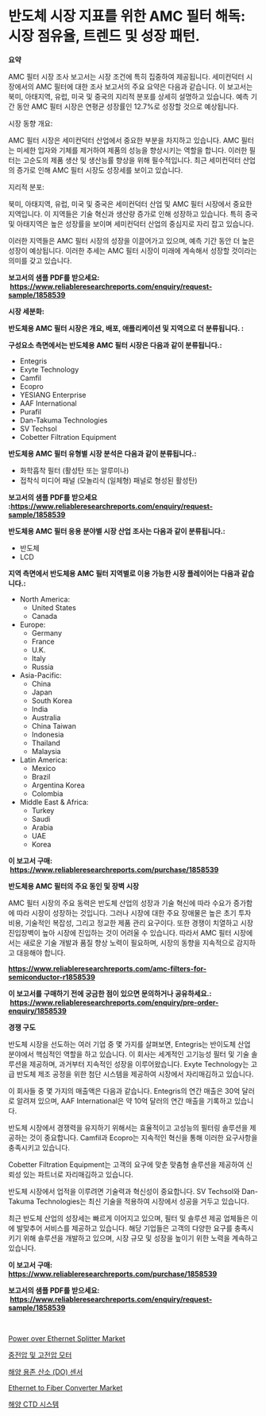 <p><h1>반도체 시장 지표를 위한 AMC 필터 해독: 시장 점유율, 트렌드 및 성장 패턴.</h1></p><p><strong>요약</strong></p>
<p><p>AMC 필터 시장 조사 보고서는 시장 조건에 특히 집중하여 제공됩니다. 세미컨덕터 시장에서의 AMC 필터에 대한 조사 보고서의 주요 요약은 다음과 같습니다. 이 보고서는 북미, 아태지역, 유럽, 미국 및 중국의 지리적 분포를 상세히 설명하고 있습니다. 예측 기간 동안 AMC 필터 시장은 연평균 성장률인 12.7%로 성장할 것으로 예상됩니다.</p><p>시장 동향 개요:</p><p>AMC 필터 시장은 세미컨덕터 산업에서 중요한 부분을 차지하고 있습니다. AMC 필터는 미세한 입자와 기체를 제거하여 제품의 성능을 향상시키는 역할을 합니다. 이러한 필터는 고순도의 제품 생산 및 생산능률 향상을 위해 필수적입니다. 최근 세미컨덕터 산업의 증가로 인해 AMC 필터 시장도 성장세를 보이고 있습니다.</p><p>지리적 분포:</p><p>북미, 아태지역, 유럽, 미국 및 중국은 세미컨덕터 산업 및 AMC 필터 시장에서 중요한 지역입니다. 이 지역들은 기술 혁신과 생산량 증가로 인해 성장하고 있습니다. 특히 중국 및 아태지역은 높은 성장률을 보이며 세미컨덕터 산업의 중심지로 자리 잡고 있습니다.</p><p>이러한 지역들은 AMC 필터 시장의 성장을 이끌어가고 있으며, 예측 기간 동안 더 높은 성장이 예상됩니다. 이러한 추세는 AMC 필터 시장이 미래에 계속해서 성장할 것이라는 의미를 갖고 있습니다.</p></p>
<p><strong>보고서의 샘플 PDF를 받으세요: &nbsp;<a href="https://www.reliableresearchreports.com/enquiry/request-sample/1858539">https://www.reliableresearchreports.com/enquiry/request-sample/1858539</a></strong></p>
<p><strong>시장 세분화:</strong></p>
<p><strong> 반도체용 AMC 필터 시장은 개요, 배포, 애플리케이션 및 지역으로 더 분류됩니다. :</strong></p>
<p><strong>구성요소 측면에서는 반도체용 AMC 필터 시장은 다음과 같이 분류됩니다.:</strong></p>
<p><ul><li>Entegris</li><li>Exyte Technology</li><li>Camfil</li><li>Ecopro</li><li>YESIANG Enterprise</li><li>AAF International</li><li>Purafil</li><li>Dan-Takuma Technologies</li><li>SV Techsol</li><li>Cobetter Filtration Equipment</li></ul></p>
<p><strong> 반도체용 AMC 필터 유형별 시장 분석은 다음과 같이 분류됩니다.:</strong></p>
<p><ul><li>화학흡착 필터 (활성탄 또는 알루미나)</li><li>접착식 미디어 패널 (모놀리식 (일체형) 패널로 형성된 활성탄)</li></ul></p>
<p><strong>보고서의 샘플 PDF를 받으세요 :<a href="https://www.reliableresearchreports.com/enquiry/request-sample/1858539">https://www.reliableresearchreports.com/enquiry/request-sample/1858539</a></strong></p>
<p><strong> 반도체용 AMC 필터 응용 분야별 시장 산업 조사는 다음과 같이 분류됩니다.:</strong></p>
<p><ul><li>반도체</li><li>LCD</li></ul></p>
<p><strong>지역 측면에서 반도체용 AMC 필터 지역별로 이용 가능한 시장 플레이어는 다음과 같습니다.:</strong></p>
<p><ul>
    <li>
        North America:
        <ul>
            <li>United States</li>
            <li>Canada</li>
        </ul>
    </li>
    <li>
        Europe:
        <ul>
            <li>Germany</li>
            <li>France</li>
            <li>U.K.</li>
            <li>Italy</li>
            <li>Russia</li>
        </ul>
    </li>
    <li>
        Asia-Pacific:
        <ul>
            <li>China</li>
            <li>Japan</li>
            <li>South Korea</li>
            <li>India</li>
            <li>Australia</li>
            <li>China Taiwan</li>
            <li>Indonesia</li>
            <li>Thailand</li>
            <li>Malaysia</li>
        </ul>
    </li>
    <li>
        Latin America:
        <ul>
            <li>Mexico</li>
            <li>Brazil</li>
            <li>Argentina Korea</li>
            <li>Colombia</li>
        </ul>
    </li>
    <li>
        Middle East & Africa:
        <ul>
            <li>Turkey</li>
            <li>Saudi</li>
            <li>Arabia</li>
            <li>UAE</li>
            <li>Korea</li>
        </ul>
    </li>
    </ul></p>
<p><strong>이 보고서 구매: &nbsp;<a href="https://www.reliableresearchreports.com/purchase/1858539">https://www.reliableresearchreports.com/purchase/1858539</a></strong></p>
<p><strong>반도체용 AMC 필터의 주요 동인 및 장벽 시장</strong></p>
<p><p>AMC 필터 시장의 주요 동력은 반도체 산업의 성장과 기술 혁신에 따라 수요가 증가함에 따라 시장이 성장하는 것입니다. 그러나 시장에 대한 주요 장애물은 높은 초기 투자 비용, 기술적인 복잡성, 그리고 정교한 제품 관리 요구이다. 또한 경쟁이 치열하고 시장 진입장벽이 높아 시장에 진입하는 것이 어려울 수 있습니다. 따라서 AMC 필터 시장에서는 새로운 기술 개발과 품질 향상 노력이 필요하며, 시장의 동향을 지속적으로 감지하고 대응해야 합니다.</p></p>
<p><strong><a href="https://www.reliableresearchreports.com/amc-filters-for-semiconductor-r1858539">https://www.reliableresearchreports.com/amc-filters-for-semiconductor-r1858539</a></strong></p>
<p><strong>이 보고서를 구매하기 전에 궁금한 점이 있으면 문의하거나 공유하세요.: &nbsp;<a href="https://www.reliableresearchreports.com/enquiry/pre-order-enquiry/1858539">https://www.reliableresearchreports.com/enquiry/pre-order-enquiry/1858539</a></strong></p>
<p><strong>경쟁 구도</strong></p>
<p><p>반도체 시장을 선도하는 여러 기업 중 몇 가지를 살펴보면, Entegris는 반이도체 산업 분야에서 핵심적인 역할을 하고 있습니다. 이 회사는 세계적인 고기능성 필터 및 기술 솔루션을 제공하며, 과거부터 지속적인 성장을 이루어왔습니다. Exyte Technology는 고급 반도체 제조 공정을 위한 첨단 시스템을 제공하여 시장에서 자리매김하고 있습니다. </p><p>이 회사들 중 몇 가지의 매출액은 다음과 같습니다. Entegris의 연간 매출은 30억 달러로 알려져 있으며, AAF International은 약 10억 달러의 연간 매출을 기록하고 있습니다. </p><p>반도체 시장에서 경쟁력을 유지하기 위해서는 효율적이고 고성능의 필터링 솔루션을 제공하는 것이 중요합니다. Camfil과 Ecopro는 지속적인 혁신을 통해 이러한 요구사항을 충족시키고 있습니다. </p><p>Cobetter Filtration Equipment는 고객의 요구에 맞춘 맞춤형 솔루션을 제공하여 신뢰성 있는 파트너로 자리매김하고 있습니다. </p><p>반도체 시장에서 업적을 이루려면 기술력과 혁신성이 중요합니다. SV Techsol와 Dan-Takuma Technologies는 최신 기술을 적용하여 시장에서 성공을 거두고 있습니다. </p><p>최근 반도체 산업의 성장세는 빠르게 이어지고 있으며, 필터 및 솔루션 제공 업체들은 이에 발맞추어 서비스를 제공하고 있습니다. 해당 기업들은 고객의 다양한 요구를 충족시키기 위해 솔루션을 개발하고 있으며, 시장 규모 및 성장을 높이기 위한 노력을 계속하고 있습니다.</p></p>
<p><strong>이 보고서 구매: &nbsp; <a href="https://www.reliableresearchreports.com/purchase/1858539">https://www.reliableresearchreports.com/purchase/1858539</a></strong></p>
<p><strong>보고서의 샘플 PDF를 받으세요: &nbsp;<a href="https://www.reliableresearchreports.com/enquiry/request-sample/1858539">https://www.reliableresearchreports.com/enquiry/request-sample/1858539</a></strong><strong></strong></p>
<p>&nbsp;</p>
<p><p><a href="https://issuu.com/reportprime-2/docs/power-over-ethernet-splitter-market-size-2030.pptx">Power over Ethernet Splitter Market</a></p><p><a href="https://medium.com/@cierrahayes645/%EC%A4%91%EC%95%95-%EB%B0%8F-%EA%B3%A0%EC%95%95-%EB%AA%A8%ED%84%B0-%EC%8B%9C%EC%9E%A5-%EC%8B%9C%EC%9E%A5-cagr-%EC%8B%9C%EC%9E%A5-%EB%8F%99%ED%96%A5-%EB%B0%8F-%EC%84%B1%EC%9E%A5-%EC%A0%84%EB%9E%B5%EC%97%90-%EB%8C%80%ED%95%9C-%ED%86%B5%EC%B0%B0%EB%A0%A5-f3acb07e1f35">중전압 및 고전압 모터</a></p><p><a href="https://github.com/darrellockm3ytan895656/Market-Research-Report-List-2/blob/main/593290392178.md">해양 용존 산소 (DO) 센서</a></p><p><a href="https://issuu.com/reportprime-2/docs/ethernet-to-fiber-converter-market-size-2030.pptx">Ethernet to Fiber Converter Market</a></p><p><a href="https://github.com/Penelolack456456/Market-Research-Report-List-2/blob/main/862373192177.md">해양 CTD 시스템</a></p></p>